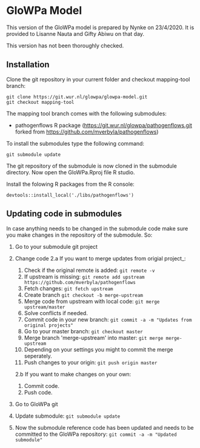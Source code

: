 # GloWPa Model

This version of the GloWPa model is prepared by Nynke on 23/4/2020. It is provided to Lisanne Nauta and Gifty Abiwu on that day.

This version has not been thoroughly checked.

## Installation

Clone the git repository in your current folder and checkout mapping-tool branch:

`git clone https://git.wur.nl/glowpa/glowpa-model.git`  
`git checkout mapping-tool`

The mapping tool branch comes with the following submodules:
* pathogenflows R package (https://git.wur.nl/glowpa/pathogenflows.git forked from https://github.com/mverbyla/pathogenflows)

To install the submodules type the following command:

`git submodule update`

The git repository of the submodule is now cloned in the submodule directory. Now open the GloWPa.Rproj file R studio.

Install the folowing R packages from the R console:

`devtools::install_local('./libs/pathogenflows')`

##  Updating code in submodules
In case anything needs to be changed in the submodule code make sure you make changes in the repository of the submodule. So:

1. Go to your submodule git project
2. Change code
2.a  If you want to merge updates from origial project_:
    1. Check if the original remote is added: `git remote -v`
    2. If upstream is missing: `git remote add upstream https://github.com/mverbyla/pathogenflows`
    3. Fetch changes: `git fetch upstream`
    4. Create branch `git checkout -b merge-upstream`
    5. Merge code from upstream with local code: `git merge upstream/master`
    6. Solve conflicts if needed.
    7. Commit code in your new branch: `git commit -a -m "Updates from original projects"`
    8. Go to your master branch: `git checkout master`
    9. Merge branch 'merge-upstream' into master: `git merge merge-upstream`
    10. Depending on your settings you might to commit the merge seperately.
    11. Push changes to your origin: `git push origin master`

    2.b  If you want to make changes on your own:
    1. Commit code.
    2. Push code.
3. Go to GloWPa git 
4. Update submodule: `git submodule update`
5. Now the submodule reference code has been updated and needs to be committed to the GloWPa repository: `git commit -a -m "Updated submodule"`

